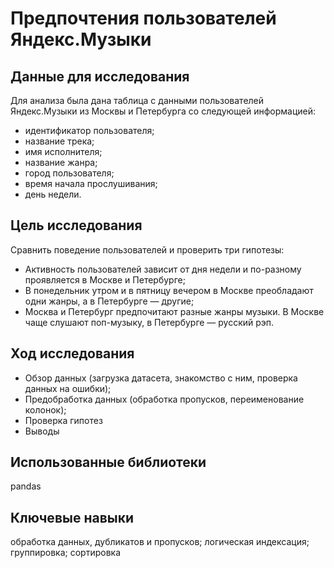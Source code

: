 # Предпочтения пользователей Яндекс.Музыки

## Данные для исследования

Для анализа была дана таблица с данными пользователей Яндекс.Музыки из Москвы и Петербурга со следующей информацией:

- идентификатор пользователя;
- название трека;
- имя исполнителя;
- название жанра;
- город пользователя;
- время начала прослушивания;
- день недели.

## Цель исследования 

Сравнить поведение пользователей и проверить три гипотезы:

- Активность пользователей зависит от дня недели и по-разному проявляется в Москве и Петербурге;
- В понедельник утром и в пятницу вечером в Москве преобладают одни жанры, а в Петербурге — другие;
- Москва и Петербург предпочитают разные жанры музыки. В Москве чаще слушают поп-музыку, в Петербурге — русский рэп.

## Ход исследования

- Обзор данных (загрузка датасета, знакомство с ним, проверка данных на ошибки);
- Предобработка данных (обработка пропусков, переименование колонок);
- Проверка гипотез
- Выводы

## Использованные библиотеки

pandas

## Ключевые навыки

обработка данных, дубликатов и пропусков; логическая индексация; группировка; сортировка
